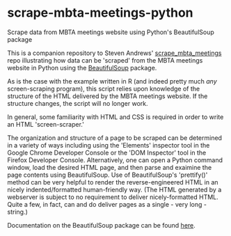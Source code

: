 # scrape-mbta-meetings-python
Scrape data from MBTA meetings website using Python's BeautifulSoup package

This is a companion repository to Steven Andrews' [scrape_mbta_meetings](https://github.com/CTPSSTAFF/scrape_mbta_meetings) repo 
illustrating how data can be 'scraped' from the MBTA meetings website in Python using 
the [BeautifulSoup](https://www.crummy.com/software/BeautifulSoup/) package.

As is the case with the example written in R (and indeed pretty much _any_ screen-scraping program), this script relies upon knowledge of
the structure of the HTML delivered by the MBTA meetings website. If the structure changes, the script will no longer work.

In general, some familiarity with HTML and CSS is required in order to write an HTML 'screen-scraper.' 

The organization and structure of a page to be scraped can be determined in a variety of ways including using the 'Elements' inspector tool in
the Google Chrome Developer Console or the 'DOM Inspector' tool in the Firefox Developer Console.
Alternatively, one can open a Python command window, load the desired HTML page, and then parse and exaimine the page contents using BeautifulSoup.
Use of BeautifulSoup's 'prettify()' method can be very helpful to render the reverse-engineered HTML in an nicely indented/formatted 
human-friendly way. (The HTML generated by a webserver is subject to no requirement to deliver nicely-formatted HTML. Quite a few, in fact, 
can and do deliver pages as a single - very long - string.)

Documentation on the BeautifulSoup package can be found [here](https://www.crummy.com/software/BeautifulSoup/bs4/doc/#).
